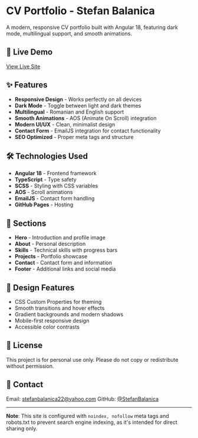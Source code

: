 # CV Portfolio - Stefan Balanica

A modern, responsive CV portfolio built with Angular 18, featuring dark mode, multilingual support, and smooth animations.

## 🚀 Live Demo

[View Live Site](https://yourusername.github.io/cv-portfolio/)

## ✨ Features

- **Responsive Design** - Works perfectly on all devices
- **Dark Mode** - Toggle between light and dark themes
- **Multilingual** - Romanian and English support
- **Smooth Animations** - AOS (Animate On Scroll) integration
- **Modern UI/UX** - Clean, minimalist design
- **Contact Form** - EmailJS integration for contact functionality
- **SEO Optimized** - Proper meta tags and structure

## 🛠️ Technologies Used

- **Angular 18** - Frontend framework
- **TypeScript** - Type safety
- **SCSS** - Styling with CSS variables
- **AOS** - Scroll animations
- **EmailJS** - Contact form handling
- **GitHub Pages** - Hosting

## 📱 Sections

- **Hero** - Introduction and profile image
- **About** - Personal description
- **Skills** - Technical skills with progress bars
- **Projects** - Portfolio showcase
- **Contact** - Contact form and information
- **Footer** - Additional links and social media

## 🎨 Design Features

- CSS Custom Properties for theming
- Smooth transitions and hover effects
- Gradient backgrounds and modern shadows
- Mobile-first responsive design
- Accessible color contrasts

## 📄 License

This project is for personal use only. Please do not copy or redistribute without permission.

## 📧 Contact

Email: stefanbalanica22@yahoo.com
GitHub: [@StefanBalanica](https://github.com/StefanBalanica)

---

**Note**: This site is configured with `noindex, nofollow` meta tags and robots.txt to prevent search engine indexing, as it's intended for direct sharing only.